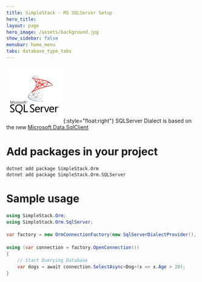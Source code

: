 ```yaml
---
title: SimpleStack - MS SQLServer Setup
hero_title:
layout: page
hero_image: /assets/background.jpg
show_sidebar: false
menubar: home_menu
tabs: database_type_tabs
---
```

![sqlserver](/assets/sqlserver.png){:style="float:right"}
SQLServer Dialect is based on the new [Microsoft.Data.SqlClient](https://www.nuget.org/packages/Microsoft.Data.SqlClient)
# Add packages in your project
```nuget
dotnet add package SimpleStack.Orm
dotnet add package SimpleStack.Orm.SQLServer
```

# Sample usage

```csharp
using SimpleStack.Orm;
using SimpleStack.Orm.SqlServer;

var factory = new OrmConnectionFactory(new SqlServerDialectProvider(), "CONNECTION_STRING");

using (var connection = factory.OpenConnection())
{
    // Start Querying Database
    var dogs = await connection.SelectAsync<Dog>(x => x.Age > 20);
}
```